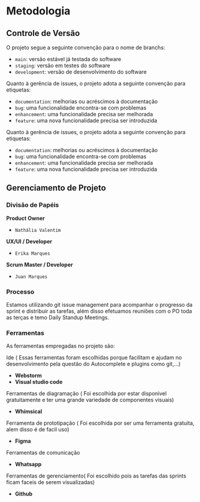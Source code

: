 # Metodologia

## Controle de Versão

O projeto segue a seguinte convenção para o nome de branchs:
- `main`: versão estável já testada do software
- `staging`: versão em testes do software
- `development`: versão de desenvolvimento do software

Quanto à gerência de issues, o projeto adota a seguinte convenção para etiquetas:
- `documentation`: melhorias ou acréscimos à documentação
- `bug`: uma funcionalidade encontra-se com problemas
- `enhancement`: uma funcionalidade precisa ser melhorada
- `feature`: uma nova funcionalidade precisa ser introduzida

Quanto à gerência de issues, o projeto adota a seguinte convenção para
etiquetas:

- `documentation`: melhorias ou acréscimos à documentação
- `bug`: uma funcionalidade encontra-se com problemas
- `enhancement`: uma funcionalidade precisa ser melhorada
- `feature`: uma nova funcionalidade precisa ser introduzida

## Gerenciamento de Projeto

### Divisão de Papéis

**Product Owner**
- `Nathália Valentim`

**UX/UI / Developer**
- `Erika Marques`

**Scrum Master / Developer**
- `Juan Marques`

### Processo

Estamos utilizando git issue management para acompanhar o progresso da sprint e distribuir as tarefas, além disso efetuamos reuniões com o PO toda as terças e temo Daily Standup Meetings.

### Ferramentas

As ferramentas empregadas no projeto são:

Ide ( Essas ferramentas foram escolhidas porque facilitam e ajudam no desenvolvimento pela questão do Autocomplete e plugins como git,...)
- **Webstorm**
- **Visual studio code**

Ferramentas de diagramação ( Foi escolhida por estar disponivel gratuitamente e ter uma grande variedade de componentes visuais)
- **Whimsical**

Ferramenta de prototipação ( Foi escolhida por ser uma ferramenta gratuita, alem disso é de facil uso)
- **Figma**

Ferramentas de comunicação
- **Whatsapp** 

Ferramentas de gerenciamento( Foi escolhido pois as tarefas das sprints ficam faceis de serem visualizadas) 

- **Github**

